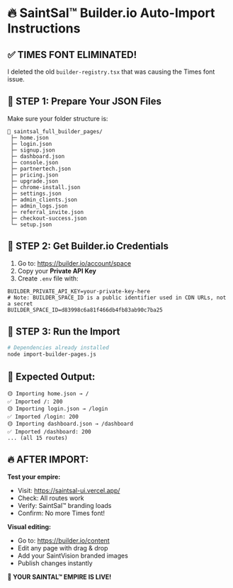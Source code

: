 # 🔥 SaintSal™ Builder.io Auto-Import Instructions

## ✅ TIMES FONT ELIMINATED!

I deleted the old `builder-registry.tsx` that was causing the Times font issue.

## 📁 STEP 1: Prepare Your JSON Files

Make sure your folder structure is:

```
📂 saintsal_full_builder_pages/
 ├─ home.json
 ├─ login.json
 ├─ signup.json
 ├─ dashboard.json
 ├─ console.json
 ├─ partnertech.json
 ├─ pricing.json
 ├─ upgrade.json
 ├─ chrome-install.json
 ├─ settings.json
 ├─ admin_clients.json
 ├─ admin_logs.json
 ├─ referral_invite.json
 ├─ checkout-success.json
 └─ setup.json
```

## 🔐 STEP 2: Get Builder.io Credentials

1. Go to: https://builder.io/account/space
2. Copy your **Private API Key**
3. Create `.env` file with:

```env
BUILDER_PRIVATE_API_KEY=your-private-key-here
# Note: BUILDER_SPACE_ID is a public identifier used in CDN URLs, not a secret
BUILDER_SPACE_ID=d83998c6a81f466db4fb83ab90c7ba25
```

## 🚀 STEP 3: Run the Import

```bash
# Dependencies already installed
node import-builder-pages.js
```

## 🎯 Expected Output:

```
🟡 Importing home.json → /
✅ Imported /: 200
🟡 Importing login.json → /login
✅ Imported /login: 200
🟡 Importing dashboard.json → /dashboard
✅ Imported /dashboard: 200
... (all 15 routes)
```

## 🔥 AFTER IMPORT:

**Test your empire:**

- Visit: https://saintsal-ui.vercel.app/
- Check: All routes work
- Verify: SaintSal™ branding loads
- Confirm: No more Times font!

**Visual editing:**

- Go to: https://builder.io/content
- Edit any page with drag & drop
- Add your SaintVision branded images
- Publish changes instantly

**🎉 YOUR SAINTAL™ EMPIRE IS LIVE!**
